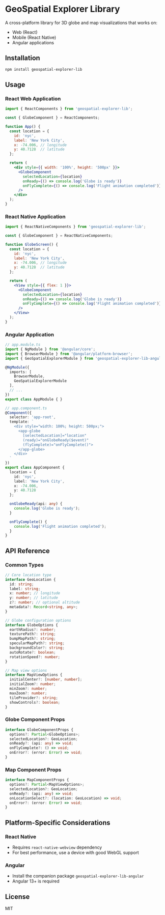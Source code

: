 
# GeoSpatial Explorer Library

A cross-platform library for 3D globe and map visualizations that works on:
- Web (React)
- Mobile (React Native)
- Angular applications

## Installation

```bash
npm install geospatial-explorer-lib
```

## Usage

### React Web Application

```jsx
import { ReactComponents } from 'geospatial-explorer-lib';

const { GlobeComponent } = ReactComponents;

function App() {
  const location = {
    id: 'nyc',
    label: 'New York City',
    x: -74.006, // longitude
    y: 40.7128  // latitude
  };

  return (
    <div style={{ width: '100%', height: '500px' }}>
      <GlobeComponent 
        selectedLocation={location}
        onReady={() => console.log('Globe is ready')}
        onFlyComplete={() => console.log('Flight animation completed')}
      />
    </div>
  );
}
```

### React Native Application

```jsx
import { ReactNativeComponents } from 'geospatial-explorer-lib';

const { GlobeComponent } = ReactNativeComponents;

function GlobeScreen() {
  const location = {
    id: 'nyc',
    label: 'New York City',
    x: -74.006, // longitude
    y: 40.7128  // latitude
  };

  return (
    <View style={{ flex: 1 }}>
      <GlobeComponent 
        selectedLocation={location}
        onReady={() => console.log('Globe is ready')}
        onFlyComplete={() => console.log('Flight animation completed')}
      />
    </View>
  );
}
```

### Angular Application

```typescript
// app.module.ts
import { NgModule } from '@angular/core';
import { BrowserModule } from '@angular/platform-browser';
import { GeoSpatialExplorerModule } from 'geospatial-explorer-lib-angular';

@NgModule({
  imports: [
    BrowserModule,
    GeoSpatialExplorerModule
  ],
  // ...
})
export class AppModule { }

// app.component.ts
@Component({
  selector: 'app-root',
  template: `
    <div style="width: 100%; height: 500px;">
      <app-globe 
        [selectedLocation]="location"
        (ready)="onGlobeReady($event)"
        (flyComplete)="onFlyComplete()">
      </app-globe>
    </div>
  `
})
export class AppComponent {
  location = {
    id: 'nyc',
    label: 'New York City',
    x: -74.006,
    y: 40.7128
  };

  onGlobeReady(api: any) {
    console.log('Globe is ready');
  }

  onFlyComplete() {
    console.log('Flight animation completed');
  }
}
```

## API Reference

### Common Types

```typescript
// Core location type
interface GeoLocation {
  id: string;
  label: string;
  x: number; // longitude
  y: number; // latitude
  z?: number; // optional altitude
  metadata?: Record<string, any>;
}

// Globe configuration options
interface GlobeOptions {
  earthRadius?: number;
  texturePath?: string;
  bumpMapPath?: string;
  specularMapPath?: string;
  backgroundColor?: string;
  autoRotate?: boolean;
  rotationSpeed?: number;
}

// Map view options
interface MapViewOptions {
  initialCenter?: [number, number];
  initialZoom?: number;
  minZoom?: number;
  maxZoom?: number;
  tileProvider?: string;
  showControls?: boolean;
}
```

### Globe Component Props

```typescript
interface GlobeComponentProps {
  options?: Partial<GlobeOptions>;
  selectedLocation?: GeoLocation;
  onReady?: (api: any) => void;
  onFlyComplete?: () => void;
  onError?: (error: Error) => void;
}
```

### Map Component Props

```typescript
interface MapComponentProps {
  options?: Partial<MapViewOptions>;
  selectedLocation?: GeoLocation;
  onReady?: (api: any) => void;
  onLocationSelect?: (location: GeoLocation) => void;
  onError?: (error: Error) => void;
}
```

## Platform-Specific Considerations

### React Native
- Requires `react-native-webview` dependency
- For best performance, use a device with good WebGL support

### Angular
- Install the companion package `geospatial-explorer-lib-angular`
- Angular 13+ is required

## License

MIT
